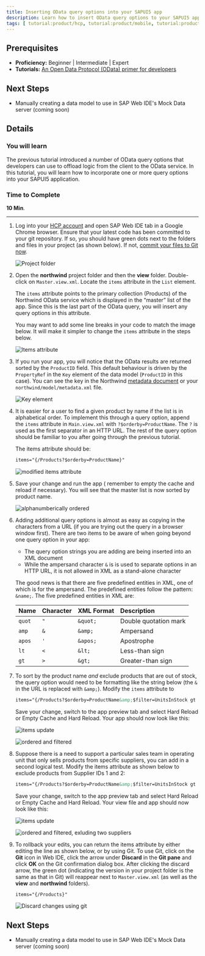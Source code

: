 ```yaml
---
title: Inserting OData query options into your SAPUI5 app
description: Learn how to insert OData query options to your SAPUI5 app
tags: [ tutorial:product/hcp, tutorial:product/mobile, tutorial:product/sap_ui5, tutorial:product/sapui5_web_ide, tutorial:technology/odata ]
---
```


## Prerequisites  
 - **Proficiency:** Beginner | Intermediate | Expert
 - **Tutorials:** [An Open Data Protocol (OData) primer for developers](http://go.sap.com/developer/tutorials/hcp-webide-odata-primer.html)

## Next Steps
 - Manually creating a data model to use in SAP Web IDE's Mock Data server (coming soon)

## Details
### You will learn  
The previous tutorial introduced a number of OData query options that developers can use to offload logic from the client to the OData service. In this tutorial, you will learn how to incorporate one or more query options into your SAPUI5 application.

### Time to Complete
**10 Min**.

---

1. Log into your [HCP account](https://account.hanatrial.ondemand.com) and open SAP Web IDE tab in a Google Chrome browser. Ensure that your latest code has been committed to your git repository. If so, you should have green dots next to the folders and files in your project (as shown below). If not, [commit your files to Git now](http://go.sap.com/developer/tutorials/hcp-webide-commit-git.html).

     ![Project folder](https://raw.githubusercontent.com/SAPDocuments/Tutorials/master/tutorials/hcp-webide-inserting-query-options/mob3-5_1.png)
          
2. Open the **northwind** project folder and then the **view** folder. Double-click on `Master.view.xml`. Locate the `items` attribute in the `List` element.

     The `items` attribute points to the primary collection (Products) of the Northwind OData service which is displayed in the “master” list of the app. Since this is the last part of the OData query, you will insert any query options in this attribute.
 
     You may want to add some line breaks in your code to match the image below. It will make it simpler to change the `items` attribute in the steps below.
     
     ![Items attribute](https://raw.githubusercontent.com/SAPDocuments/Tutorials/master/tutorials/hcp-webide-inserting-query-options/mob3-5_2.png)
     
3. If you run your app, you will notice that the OData results are returned sorted by the `ProductID` field. This default behaviour is driven by the `PropertyRef` in the `Key` element of the data model (`ProductID` in this case). You can see the key in the Northwind [metadata document](http://services.odata.org/V2/Northwind/Northwind.svc/$metadata) or your `northwind/model/metadata.xml` file.

    ![Key element](https://raw.githubusercontent.com/SAPDocuments/Tutorials/master/tutorials/hcp-webide-inserting-query-options/mob3-5_3.png)

4. It is easier for a user to find a given product by name if the list is in alphabetical order. To implement this through a query option, append the `items` attribute in `Main.view.xml` with `?$orderby=ProductName`. The `?` is used as the first separator in an HTTP URL. The rest of the query option should be familiar to you after going through the previous tutorial.

    The items attribute should be:

    ```xml
    items="{/Products?$orderby=ProductName}"
    ```
    
    ![modified items attribute](https://raw.githubusercontent.com/SAPDocuments/Tutorials/master/tutorials/hcp-webide-inserting-query-options/mob3-5_4.png)
    
5. Save your change and run the app ( remember to empty the cache and reload if necessary). You will see that the master list is now sorted by product name.

    ![alphanumberically ordered](https://raw.githubusercontent.com/SAPDocuments/Tutorials/master/tutorials/hcp-webide-inserting-query-options/mob3-5_5.png)
 
6. Adding additional query options is almost as easy as copying in the characters from a URL (if you are trying out the query in a browser window first). There are two items to be aware of when going beyond one query option in your app:
     - The query option strings you are adding are being inserted into an XML document
     - While the ampersand character `&` is is used to separate options in an HTTP URL, it is not allowed in XML as a stand-alone character

     The good news is that there are five predefined entities in XML, one of which is for the ampersand. The predefined entities follow the pattern: `&name;`. The five predefined entities in XML are:
     
     
     Name    |  Character  | XML Format | Description
     :-------| :-----------| :--------- | :-----------
     `quot`  | `"`         | `&quot;`   | Double quotation mark
     `amp`   | `&`         | `&amp;`    | Ampersand
     `apos`  | `'`         | `&apos;`   | Apostrophe
     `lt`    | `<`         | `&lt;`     | Less-than sign
     `gt`    | `>`         | `&gt;`     | Greater-than sign
     
     
7. To sort by the product name *and* exclude products that are out of stock, the query option would need to be formatting like the string below (the `&` in the URL is replaced with `&amp;`). Modify the `items` attribute to 

    ```xml
    items="{/Products?$orderby=ProductName&amp;$filter=UnitsInStock gt 0}"
    ```
    
    Save your change, switch to the app preview tab and select Hard Reload or Empty Cache and Hard Reload. Your app should now look like this:
     
    ![items update](https://raw.githubusercontent.com/SAPDocuments/Tutorials/master/tutorials/hcp-webide-inserting-query-options/mob3-5_7a.png)
 
    ![ordered and filtered](https://raw.githubusercontent.com/SAPDocuments/Tutorials/master/tutorials/hcp-webide-inserting-query-options/mob3-5_7b.png)
    
8. Suppose there is a need to support a particular sales team in operating unit that only sells products from specific suppliers, you can add in a second logical test. Modify the items attribute as shown below to exclude products from Supplier IDs 1 and 2:

    ```xml
    items="{/Products?$orderby=ProductName&amp;$filter=UnitsInStock gt 0 and SupplierID gt 2}"
    ```
    
    Save your change, switch to the app preview tab and select Hard Reload or Empty Cache and Hard Reload. Your view file and app should now look like this:
     
    ![items update](https://raw.githubusercontent.com/SAPDocuments/Tutorials/master/tutorials/hcp-webide-inserting-query-options/mob3-5_8a.png)
     
    ![ordered and filtered, exluding two suppliers](https://raw.githubusercontent.com/SAPDocuments/Tutorials/master/tutorials/hcp-webide-inserting-query-options/mob3-5_8b.png)
    
9. To rollback your edits, you can return the items attribute by either editing the line as shown below, or by using Git. To use Git, click on the **Git** icon in Web IDE, click the arrow under **Discard** in the **Git pane** and click **OK** on the Git confirmation dialog box. After clicking the discard arrow, the green dot (indicating the version in your project folder is the same as that in Git) will reappear next to `Master.view.xml` (as well as the **view** and **northwind** folders).

    ```xml
    items="{/Products}"
    ```
    
    ![Discard changes using git](https://raw.githubusercontent.com/SAPDocuments/Tutorials/master/tutorials/hcp-webide-inserting-query-options/mob3-5_9.png)



## Next Steps
 - Manually creating a data model to use in SAP Web IDE's Mock Data server (coming soon)
